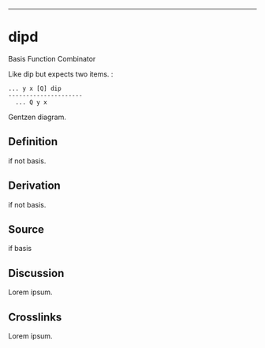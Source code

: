 ------------------------------------------------------------------------

# dipd

Basis Function Combinator

Like dip but expects two items. :

    ... y x [Q] dip
    ---------------------
      ... Q y x

Gentzen diagram.

## Definition

if not basis.

## Derivation

if not basis.

## Source

if basis

## Discussion

Lorem ipsum.

## Crosslinks

Lorem ipsum.
